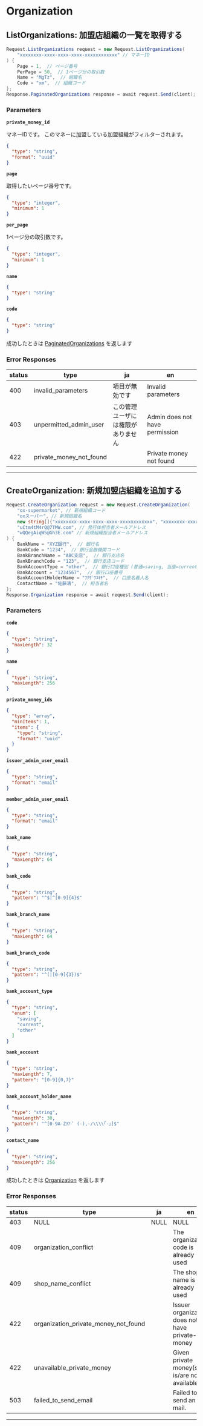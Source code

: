# Organization

<a name="list-organizations"></a>
## ListOrganizations: 加盟店組織の一覧を取得する

```csharp
Request.ListOrganizations request = new Request.ListOrganizations(
    "xxxxxxxx-xxxx-xxxx-xxxx-xxxxxxxxxxxx" // マネーID
) {
    Page = 1,  // ページ番号
    PerPage = 50,  // 1ページ分の取引数
    Name = "MgTz",  // 組織名
    Code = "xm",  // 組織コード
};
Response.PaginatedOrganizations response = await request.Send(client);
```



### Parameters
**`private_money_id`** 
  

マネーIDです。
このマネーに加盟している加盟組織がフィルターされます。

```json
{
  "type": "string",
  "format": "uuid"
}
```

**`page`** 
  

取得したいページ番号です。

```json
{
  "type": "integer",
  "minimum": 1
}
```

**`per_page`** 
  

1ページ分の取引数です。

```json
{
  "type": "integer",
  "minimum": 1
}
```

**`name`** 
  


```json
{
  "type": "string"
}
```

**`code`** 
  


```json
{
  "type": "string"
}
```



成功したときは
[PaginatedOrganizations](./responses.md#paginated-organizations)
を返します

### Error Responses
|status|type|ja|en|
|---|---|---|---|
|400|invalid_parameters|項目が無効です|Invalid parameters|
|403|unpermitted_admin_user|この管理ユーザには権限がありません|Admin does not have permission|
|422|private_money_not_found||Private money not found|



---


<a name="create-organization"></a>
## CreateOrganization: 新規加盟店組織を追加する

```csharp
Request.CreateOrganization request = new Request.CreateOrganization(
    "ox-supermarket", // 新規組織コード
    "oxスーパー", // 新規組織名
    new string[]{"xxxxxxxx-xxxx-xxxx-xxxx-xxxxxxxxxxxx", "xxxxxxxx-xxxx-xxxx-xxxx-xxxxxxxxxxxx", "xxxxxxxx-xxxx-xxxx-xxxx-xxxxxxxxxxxx"}, // 加盟店組織で有効にするマネーIDの配列
    "uCtm4tM4rQ@7TMW.com", // 発行体担当者メールアドレス
    "wQQegAiqW5@Gh3E.com" // 新規組織担当者メールアドレス
) {
    BankName = "XYZ銀行",  // 銀行名
    BankCode = "1234",  // 銀行金融機関コード
    BankBranchName = "ABC支店",  // 銀行支店名
    BankBranchCode = "123",  // 銀行支店コード
    BankAccountType = "other",  // 銀行口座種別 (普通=saving, 当座=current, その他=other)
    BankAccount = "1234567",  // 銀行口座番号
    BankAccountHolderName = "ﾌｸｻﾞﾜﾕｷﾁ",  // 口座名義人名
    ContactName = "佐藤清",  // 担当者名
};
Response.Organization response = await request.Send(client);
```



### Parameters
**`code`** 
  


```json
{
  "type": "string",
  "maxLength": 32
}
```

**`name`** 
  


```json
{
  "type": "string",
  "maxLength": 256
}
```

**`private_money_ids`** 
  


```json
{
  "type": "array",
  "minItems": 1,
  "items": {
    "type": "string",
    "format": "uuid"
  }
}
```

**`issuer_admin_user_email`** 
  


```json
{
  "type": "string",
  "format": "email"
}
```

**`member_admin_user_email`** 
  


```json
{
  "type": "string",
  "format": "email"
}
```

**`bank_name`** 
  


```json
{
  "type": "string",
  "maxLength": 64
}
```

**`bank_code`** 
  


```json
{
  "type": "string",
  "pattern": "^$|^[0-9]{4}$"
}
```

**`bank_branch_name`** 
  


```json
{
  "type": "string",
  "maxLength": 64
}
```

**`bank_branch_code`** 
  


```json
{
  "type": "string",
  "pattern": "^(|[0-9]{3})$"
}
```

**`bank_account_type`** 
  


```json
{
  "type": "string",
  "enum": [
    "saving",
    "current",
    "other"
  ]
}
```

**`bank_account`** 
  


```json
{
  "type": "string",
  "maxLength": 7,
  "pattern": "[0-9]{0,7}"
}
```

**`bank_account_holder_name`** 
  


```json
{
  "type": "string",
  "maxLength": 30,
  "pattern": "^[0-9A-Zｦｱ-ﾟ (-),-/\\\\｢-｣]$"
}
```

**`contact_name`** 
  


```json
{
  "type": "string",
  "maxLength": 256
}
```



成功したときは
[Organization](./responses.md#organization)
を返します

### Error Responses
|status|type|ja|en|
|---|---|---|---|
|403|NULL|NULL|NULL|
|409|organization_conflict||The organization code is already used|
|409|shop_name_conflict||The shop name is already used|
|422|organization_private_money_not_found||Issuer organization does not have private-money|
|422|unavailable_private_money||Given private money(s) is/are not available|
|503|failed_to_send_email||Failed to send an E-mail.|



---



